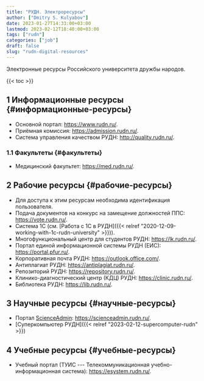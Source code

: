 ```yaml
---
title: "РУДН. Электроресурсы"
author: ["Dmitry S. Kulyabov"]
date: 2023-01-27T14:33:00+03:00
lastmod: 2023-02-12T18:40:00+03:00
tags: ["rudn"]
categories: ["job"]
draft: false
slug: "rudn-digital-resources"
---
```


Электронные ресурсы Российского университета дружбы народов.

<!--more-->

{{< toc >}}


## <span class="section-num">1</span> Информационные ресурсы {#информационные-ресурсы}

-   Основной портал: <https://www.rudn.ru/>.
-   Приёмная комиссия: <https://admission.rudn.ru/>.
-   Система управления качеством РУДН: <http://quality.rudn.ru/>.


### <span class="section-num">1.1</span> Факультеты {#факультеты}

-   Медицинский факультет: <https://med.rudn.ru/>.


## <span class="section-num">2</span> Рабочие ресурсы {#рабочие-ресурсы}

-   Для доступа к этим ресурсам необходима идентификация пользователя.
-   Подача документов на конкурс на замещение должностей ППС: <https://vote.rudn.ru/>.
-   Система 1С (см. [Работа с 1С в РУДН]({{< relref "2020-12-09-working-with-1c-rudn-university" >}})).
-   Многофункциональный центр для студентов РУДН: <https://lk.rudn.ru/>.
-   Портал единой информационной системы РУДН (ЕИС): <https://portal.pfur.ru/>.
-   Корпоративная почта РУДН: <https://outlook.office.com/>.
-   Антиплагиат РУДН: <https://antiplagiat.rudn.ru/>.
-   Репозиторий РУДН: <https://repository.rudn.ru/>.
-   Клинико-диагностический центр (КДЦ) РУДН: <https://clinic.rudn.ru/>.
-   Библиотека РУДН: <https://lib.rudn.ru/>.


## <span class="section-num">3</span> Научные ресурсы {#научные-ресурсы}

-   Портал [ScienceAdmin](https://www.scienceadmin.ru/): <https://scienceadmin.rudn.ru/>.
-   [Суперкомпьютер РУДН]({{< relref "2023-02-12-supercomputer-rudn" >}})


## <span class="section-num">4</span> Учебные ресурсы {#учебные-ресурсы}

-   Учебный портал (ТУИС --- Телекоммуникационная учебно-информационная система): <https://esystem.rudn.ru/>.
